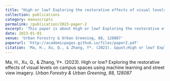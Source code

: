 ```yaml
---
title: "High or low? Exploring the restorative effects of visual levels on campus spaces using machine learning and street view imagery"
collection: publications
category: manuscripts
permalink: /publication/2023-paper-2
excerpt: 'This paper is about High or low? Exploring the restorative effects of visual levels on campus spaces using machine learning and street view imagery.'
date: 2023-01-01
venue: 'Urban Forestry & Urban Greening, 88, 128087'
paperurl: 'http://academicpages.github.io/files/paper2.pdf'
citation: 'Ma, H., Xu, Q., & Zhang, Y*. (2023). &quot;High or low? Exploring the restorative effects of visual levels on campus spaces using machine learning and street view imagery&quot; <i>Urban Forestry & Urban Greening, 88, 128087</i>'
---
```


Ma, H., Xu, Q., & Zhang, Y*. (2023). High or low? Exploring the restorative effects of visual levels on campus spaces using machine learning and street view imagery. <i>Urban Forestry & Urban Greening, 88, 128087</i>

